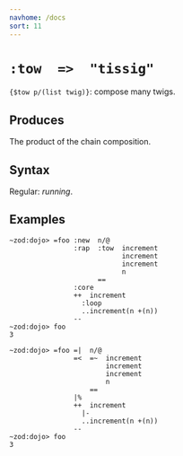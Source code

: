 ```yaml
---
navhome: /docs
sort: 11
---
```


# `:tow  =>  "tissig"` 

`{$tow p/(list twig)}`: compose many twigs.

## Produces

The product of the chain composition. 

## Syntax

Regular: *running*.

## Examples

```
~zod:dojo> =foo :new  n/@ 
                :rap  :tow  increment
                            increment
                            increment
                            n
                      ==
                :core
                ++  increment
                  :loop  
                  ..increment(n +(n))
                --
~zod:dojo> foo
3
```

```
~zod:dojo> =foo =|  n/@ 
                =<  =~  increment
                        increment
                        increment
                        n
                    ==
                |%
                ++  increment
                  |-  
                  ..increment(n +(n))
                --
~zod:dojo> foo
3
```
